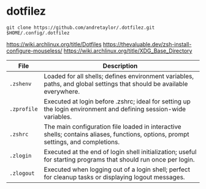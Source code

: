 # dotfilez

`git clone https://github.com/andretaylor/.dotfilez.git $HOME/.config/.dotfilez`

https://wiki.archlinux.org/title/Dotfiles
https://thevaluable.dev/zsh-install-configure-mouseless/
https://wiki.archlinux.org/title/XDG_Base_Directory

| File | Description |
|------|-------------|
| `.zshenv` | Loaded for all shells; defines environment variables, paths, and global settings that should be available everywhere. |
| `.zprofile` | Executed at login before .zshrc; ideal for setting up the login environment and defining session-wide variables. |
| `.zshrc` | The main configuration file loaded in interactive shells; contains aliases, functions, options, prompt settings, and completions. |
| `.zlogin` | Executed at the end of login shell initialization; useful for starting programs that should run once per login. |
| `.zlogout` | Executed when logging out of a login shell; perfect for cleanup tasks or displaying logout messages. |